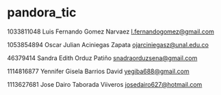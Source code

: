 # pandora_tic
1033811048 Luis Fernando Gomez Narvaez l.fernandogomez@gmail.com

1053854894 Oscar Julian Aciniegas Zapata ojarciniegasz@unal.edu.co

46379414 Sandra Edith Orduz Patiño snadraorduzsena@gmail.com

1114816877 Yennifer Gisela Barrios David yegiba688@gmail.com

1113627681 Jose Dairo Taborada Viiveros josedairo627@hotmail.com

